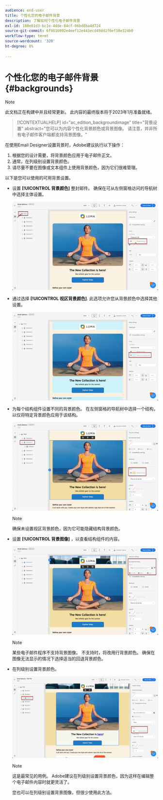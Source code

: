 ```yaml
---
audience: end-user
title: 个性化您的电子邮件背景
description: 了解如何个性化电子邮件背景
exl-id: 180e61d3-bc1e-4dde-84cf-06bd8ba4d724
source-git-commit: 6f9816092e4eef12e443ecd49dd1f6ef38e324b0
workflow-type: tm+mt
source-wordcount: '320'
ht-degree: 0%

---
```


# 个性化您的电子邮件背景 {#backgrounds}

>[!NOTE]
>
>此文档正在构建中并且经常更新。 此内容的最终版本将于2023年1月准备就绪。

>[!CONTEXTUALHELP]
>id="ac_edition_backgroundimage"
>title="背景设置"
>abstract="您可以为内容个性化背景颜色或背景图像。 请注意，并非所有电子邮件客户端都支持背景图像。"

在使用Email Designer设置背景时，Adobe建议执行以下操作：

1. 根据您的设计需要，将背景颜色应用于电子邮件正文。
1. 通常，在列级别设置背景颜色。
1. 请尽量不要在图像或文本组件上使用背景颜色，因为它们很难管理。

以下是您可以使用的可用背景设置。

* 设置 **[!UICONTROL 背景颜色]** 整封邮件。 确保在可从左侧窗格访问的导航树中选择主体设置。

   ![](assets/background_1.png)

* 通过选择 **[!UICONTROL 视区背景颜色]**. 此选项允许您从背景颜色中选择其他设置。

   ![](assets/background_2.png)

* 为每个结构组件设置不同的背景颜色。 在左侧窗格的导航树中选择一个结构，以仅将特定背景颜色应用于该结构。

   ![](assets/background_3.png)

   >[!NOTE]
   >
   >确保未设置视区背景颜色，因为它可能隐藏结构背景颜色。

* 设置 **[!UICONTROL 背景图像]** ，以查看结构组件的内容。

   ![](assets/background_4.png)

   >[!NOTE]
   >
   >某些电子邮件程序不支持背景图像。 不支持时，将改用行背景颜色。 确保在图像无法显示的情况下选择适当的回退背景颜色。

* 在列级别设置背景颜色。

   ![](assets/background_5.png)

   >[!NOTE]
   >
   >这是最常见的用例。 Adobe建议在列级别设置背景颜色，因为这样在编辑整个电子邮件内容时就更灵活了。

   您也可以在列级别设置背景图像，但很少使用此方法。
